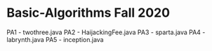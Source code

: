# Basic-Algorithms Fall 2020

PA1 - twothree.java
PA2 - HaijackingFee.java
PA3 - sparta.java
PA4 - labrynth.java
PA5 - inception.java

